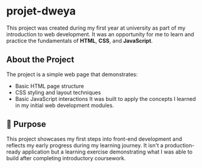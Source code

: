 # projet-dweya

This project was created during my first year at university as part of my introduction to web development. It was an opportunity for me to learn and practice the fundamentals of **HTML**, **CSS**, and **JavaScript**.

## About the Project

The project is a simple web page that demonstrates:
- Basic HTML page structure
- CSS styling and layout techniques
- Basic JavaScript interactions
It was built to apply the concepts I learned in my initial web development modules.

## 📌 Purpose
This project showcases my first steps into front-end development and reflects my early progress during my learning journey.  It isn't a production-ready application but a learning exercise demonstrating what I was able to build after completing introductory coursework.
